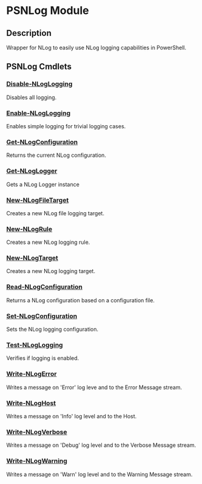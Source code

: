 ﻿---
Module Name: PSNLog
Module Guid: fe52b5c2-b2f8-4804-87c6-8606410b8f7d fe52b5c2-b2f8-4804-87c6-8606410b8f7d
Download Help Link: https://github.com/MaikKoster/PSNLog//blob/master/docs/PSNLog.md
Help Version: 0.2.5
Locale: en-US
---

# PSNLog Module
## Description
Wrapper for NLog to easily use NLog logging capabilities in PowerShell.

## PSNLog Cmdlets
### [Disable-NLogLogging](Disable-NLogLogging.md)
Disables all logging.

### [Enable-NLogLogging](Enable-NLogLogging.md)
Enables simple logging for trivial logging cases.

### [Get-NLogConfiguration](Get-NLogConfiguration.md)
Returns the current NLog configuration.

### [Get-NLogLogger](Get-NLogLogger.md)
Gets a NLog Logger instance

### [New-NLogFileTarget](New-NLogFileTarget.md)
Creates a new NLog file logging target.

### [New-NLogRule](New-NLogRule.md)
Creates a new NLog logging rule.

### [New-NLogTarget](New-NLogTarget.md)
Creates a new NLog logging target.

### [Read-NLogConfiguration](Read-NLogConfiguration.md)
Returns a NLog configuration based on a configuration file.

### [Set-NLogConfiguration](Set-NLogConfiguration.md)
Sets the NLog logging configuration.

### [Test-NLogLogging](Test-NLogLogging.md)
Verifies if logging is enabled.

### [Write-NLogError](Write-NLogError.md)
Writes a message on 'Error' log leve and to the Error Message stream.

### [Write-NLogHost](Write-NLogHost.md)
Writes a message on 'Info' log level and to the Host.

### [Write-NLogVerbose](Write-NLogVerbose.md)
Writes a message on 'Debug' log level and to the Verbose Message stream.

### [Write-NLogWarning](Write-NLogWarning.md)
Writes a message on 'Warn' log level and to the Warning Message stream.


